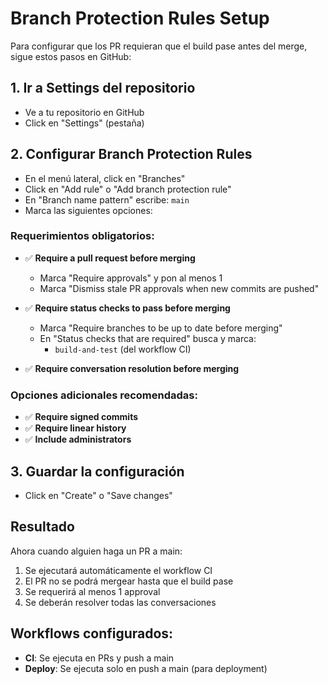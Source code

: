 # Branch Protection Rules Setup

Para configurar que los PR requieran que el build pase antes del merge, sigue estos pasos en GitHub:

## 1. Ir a Settings del repositorio

- Ve a tu repositorio en GitHub
- Click en "Settings" (pestaña)

## 2. Configurar Branch Protection Rules

- En el menú lateral, click en "Branches"
- Click en "Add rule" o "Add branch protection rule"
- En "Branch name pattern" escribe: `main`
- Marca las siguientes opciones:

### Requerimientos obligatorios:

- ✅ **Require a pull request before merging**

  - Marca "Require approvals" y pon al menos 1
  - Marca "Dismiss stale PR approvals when new commits are pushed"

- ✅ **Require status checks to pass before merging**

  - Marca "Require branches to be up to date before merging"
  - En "Status checks that are required" busca y marca:
    - `build-and-test` (del workflow CI)

- ✅ **Require conversation resolution before merging**

### Opciones adicionales recomendadas:

- ✅ **Require signed commits**
- ✅ **Require linear history**
- ✅ **Include administrators**

## 3. Guardar la configuración

- Click en "Create" o "Save changes"

## Resultado

Ahora cuando alguien haga un PR a main:

1. Se ejecutará automáticamente el workflow CI
2. El PR no se podrá mergear hasta que el build pase
3. Se requerirá al menos 1 approval
4. Se deberán resolver todas las conversaciones

## Workflows configurados:

- **CI**: Se ejecuta en PRs y push a main
- **Deploy**: Se ejecuta solo en push a main (para deployment)
